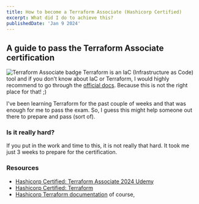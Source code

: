 ```yaml
---
title: How to become a Terraform Associate (Hashicorp Certified)
excerpt: What did I do to achieve this?
publishedDate: 'Jan 9 2024'
---
```


## A guide to pass the Terraform Associate certification

![Terraform Associate badge](/hashicorp-certified-terraform-associate-003.png)
Terraform is an IaC (Infrastructure as Code) tool and if you don't know about IaC or Terraform, I would highly recommend to go through the [official docs](https://developer.hashicorp.com/terraform/intro). Because this is not the right place for that! ;)

I've been learning Terraform for the past couple of weeks and that was enough for me to pass the exam. So, I guess this might help someone out there to prepare and pass (sort of).

### Is it really hard?

If you put in the work and time to this, it is not really that hard. It took me just 3 weeks to prepare for the certification.

### Resources

- [Hashicorp Certified: Terraform Associate 2024 Udemy](https://www.udemy.com/course/terraform-beginner-to-advanced/)
- [Hashicorp Certified: Terraform ]()
- [Hashicorp Terraform documentation](https://www.terraform.io) of course,

